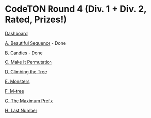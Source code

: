 # CodeTON Round 4 (Div. 1 + Div. 2, Rated, Prizes!)

[Dashboard](https://codeforces.com/contest/1810)

[A. Beautiful Sequence](https://codeforces.com/contest/1810/problem/A) - Done

[B. Candies](https://codeforces.com/contest/1810/problem/B) - Done

[C. Make It Permutation](https://codeforces.com/contest/1810/problem/C)

[D. Climbing the Tree](https://codeforces.com/contest/1810/problem/D)

[E. Monsters](https://codeforces.com/contest/1810/problem/E)

[F. M-tree](https://codeforces.com/contest/1810/problem/F)

[G. The Maximum Prefix](https://codeforces.com/contest/1810/problem/G)

[H. Last Number](https://codeforces.com/contest/1810/problem/H)
